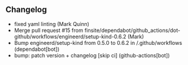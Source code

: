 ## Changelog

- fixed yaml linting (Mark Quinn)
- Merge pull request #15 from finsite/dependabot/github_actions/dot-github/workflows/engineerd/setup-kind-0.6.2 (Mark)
- Bump engineerd/setup-kind from 0.5.0 to 0.6.2 in /.github/workflows (dependabot[bot])
- bump: patch version + changelog [skip ci] (github-actions[bot])